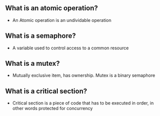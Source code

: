 ## What is an atomic operation?
- An Atomic operation is an undividable operation

## What is a semaphore?
- A variable used to control access to a common resource

## What is a mutex?
- Mutually exclusive item, has ownership. Mutex is a binary semaphore

## What is a critical section?
- Critical section is a piece of code that has to be executed in order, in other words protected for concurrency

